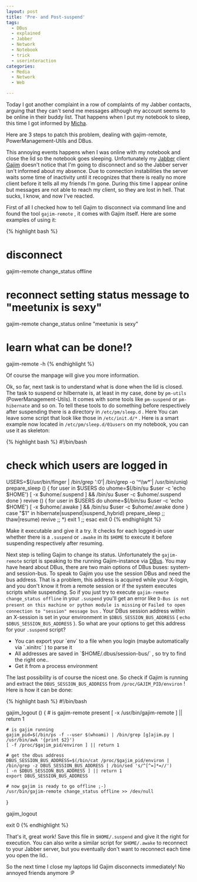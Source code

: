 ```yaml
---
layout: post
title: 'Pre- and Post-suspend'
tags:
  - DBus
  - explained
  - Jabber
  - Network
  - Notebook
  - trick
  - userinteraction
categories:
  - Media
  - Network
  - Web

---
```


Today I got another complaint in a row of complaints of my Jabber contacts, arguing that they can't send me messages although my account seems to be online in their buddy list. That happens when I put my notebook to sleep, this time I got informed by <a href="http://0rpheus.net/">Micha</a>.

Here are 3 steps to patch this problem, dealing with gajim-remote, PowerManagement-Utils and DBus.


This annoying events happens when I was online with my notebook and close the lid so the notebook goes sleeping. Unfortunately my <a href="http://www.jabber.org/">Jabber</a> client <a href="http://www.gajim.org/">Gajim</a> doesn't notice that I'm going to disconnect and so the Jabber server isn't informed about my absence. Due to connection instabilities the server waits some time of inactivity until it recognizes that there is really no more client before it tells all my friends I'm gone.
During  this time I appear online but messages are not able to reach my client, so they are lost in hell. That sucks, I know, and now I've reacted.

First of all I checked how to tell Gajim to disconnect via command line and found the tool  `gajim-remote` , it comes with Gajim itself. Here are some examples of using it:



{% highlight bash %}
# disconnect
gajim-remote change_status offline
# reconnect setting status message to "meetunix is sexy"
gajim-remote change_status online "meetunix is sexy"
# learn what can be done!?
gajim-remote -h
{% endhighlight %}



Of course the manpage will give you more information.

Ok, so far, next task is to understand what is done when the lid is closed. The task to suspend or hilbernate is, at least in my case, done by  `pm-utils`  (PowerManagement-Utils). It comes with some tools like  `pm-suspend`  or  `pm-hibernate`  and so on. To tell these tools to do something before respectively after suspending there is a directory in  `/etc/pm/sleep.d` . Here You can leave some script that look like those in  `/etc/init.d/*` .
Here is a smart example now located in  `/etc/pm/sleep.d/01users`  on my notebook, you can use it as skeleton:



{% highlight bash %}
#!/bin/bash
# check which users are logged in
USERS=$(/usr/bin/finger | /bin/grep ':0'| /bin/grep -o '^\\w*'| /usr/bin/uniq)
prepare_sleep ()
{
        for user in $USERS
        do
                uhome=$(/bin/su $user -c 'echo $HOME')
                [ -x $uhome/.suspend ] && /bin/su $user -c $uhome/.suspend
        done
}
revive ()
{
        for user in $USERS
        do
                uhome=$(/bin/su $user -c 'echo $HOME')
                [ -x $uhome/.awake ] && /bin/su $user -c $uhome/.awake
        done
}
case "$1" in
        hibernate|suspend|suspend_hybrid)
                prepare_sleep
                ;;
        thaw|resume)
                revive
                ;;
        *) exit 1
                ;;
esac
exit 0
{% endhighlight %}



Make it executable and give it a try. It checks for each logged-in user whether there is a  `.suspend`  or  `.awake`  in its  `$HOME`  to execute it before suspending respectively after resuming.

Next step is telling Gajim to change its status. Unfortunately the  `gajim-remote`  script is speaking to the running Gajim-instance via <a href="http://www.freedesktop.org/wiki/Software/dbus">DBus</a>. You may have heard about DBus, there are two main options of DBus buses: system- and session-bus. To speak to Gajim you use the session DBus and need the bus address. That is a problem, this address is acquired while your X-login, and you don't know it from a remote session or if the system executes scripts while suspending. So if you just try to execute  `gajim-remote change_status offline`  in your  `.suspend`  you'll get an error like  `D-Bus is not present on this machine or python module is missing`  or  `Failed to open connection to "session" message bus` .
Your DBus session address within an X-session is set in your environment in  `$DBUS_SESSION_BUS_ADDRESS`  ( `echo $DBUS_SESSION_BUS_ADDRESS` ).
So what are your options to get this address for your  `.suspend`  script?

<ul>
	<li>You can export your  `env`  to a file when you login (maybe automatically via  `.xinitrc` ) to parse it</li>
	<li>All addresses are saved in  `$HOME/.dbus/session-bus/` , so try to find the right one..</li>
	<li>Get it from a process environment</li>
</ul>

The last possibility is of course the nicest one. So check if Gajim is running and extract the  `DBUS_SESSION_BUS_ADDRESS`  from  `/proc/GAJIM_PID/environ` ! Here is how it can be done:



{% highlight bash %}
#!/bin/bash

gajim_logout ()
{
    # is gajim-remote present
    [ -x /usr/bin/gajim-remote ] || return 1

    # is gajim running
    gajim_pid=$(/bin/ps -f --user $(whoami) | /bin/grep [g]ajim.py | /usr/bin/awk '{print $2}')
    [ -f /proc/$gajim_pid/environ ] || return 1
    
    # get the dbus address
    DBUS_SESSION_BUS_ADDRESS=$(/bin/cat /proc/$gajim_pid/environ | /bin/grep -z DBUS_SESSION_BUS_ADDRESS | /bin/sed 's/^[^=]*=//')
    [ -n $DBUS_SESSION_BUS_ADDRESS ] || return 1
    export DBUS_SESSION_BUS_ADDRESS
    
    # now gajim is ready to go offline ;-)
    /usr/bin/gajim-remote change_status offline >> /dev/null
}

gajim_logout

exit 0
{% endhighlight %}



That's it, great work! Save this file in  `$HOME/.suspend`  and give it the right for execution. You can also write a similar script for  `$HOME/.awake`  to reconnect to your Jabber server, but you eventually don't want to reconnect each time you open the lid..

So the next time I close my laptops lid Gajim disconnects immediately! No annoyed friends anymore :P

